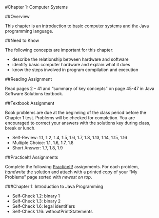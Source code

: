 #Chapter 1: Computer Systems

##Overview

This chapter is an introduction to basic computer systems and the Java programming language.  

##Need to Know

The following concepts are important for this chapter:
* describe the relationship between hardware and software
* identify basic computer hardware and explain what it does
* know the steps involved in program compilation and execution

##Reading Assignment 

Read pages 2 – 41 and “summary of key concepts” on page 45-47 in Java Software Solutions textbook.

##Textbook Assignment 

Book problems are due at the beginning of the class period before the Chapter 1 test.  Problems will be checked for completion.  You are encouraged to correct your answers with the solutions key during class, break or lunch.

* Self-Review: 1.1, 1.2, 1.4, 1.5, 1.6, 1.7, 1.8, 1.13, 1.14, 1.15, 1.16
* Multiple Choice: 1.1, 1.6, 1.7, 1.8
* Short Answer: 1.7, 1.8, 1.9

##PracticeIt! Assignments

Complete the following [PracticeIt!](http://practiceit.cs.washington.edu/practiceit/index.jsp) assignments.  For each problem, *handwrite* the solution and attach with a printed copy of your “My Problems” page sorted with *newest on top*.
 
###Chapter 1: Introduction to Java Programming
 
* Self-Check 1.2: binary 1
* Self-Check 1.3: binary 2
* Self-Check 1.6: legal identifiers
* Self-Check 1.16: withoutPrintStatements
